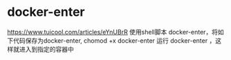# docker-enter
https://www.tuicool.com/articles/eYnUBrR
使用shell脚本 docker-enter，将如下代码保存为docker-enter, chomod +x docker-enter
运行 docker-enter <container id> ，这样就进入到指定的容器中

